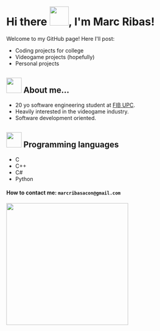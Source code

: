 # Hi there <img src="https://media.giphy.com/media/mGcNjsfWAjY5AEZNw6/giphy.gif" width="50">, I'm Marc Ribas!  
Welcome to my GitHub page! Here I'll post:
  - Coding projects for college
  - Videogame projects (hopefully)
  - Personal projects

## <img src="https://media.giphy.com/media/VgCDAzcKvsR6OM0uWg/giphy.gif" width="40"> About me...
  - 20 yo software engineering student at <a href="https://www.fib.upc.edu/ca/estudis/graus/grau-en-enginyeria-informatica">FIB UPC</a>.
  - Heavily interested in the videogame industry.
  - Software development oriented.

## <img src="https://media.giphy.com/media/WUlplcMpOCEmTGBtBW/giphy.gif" width="40"> Programming languages
  - C
  - C++
  - C#
  - Python

#### How to contact me: `marcribasacon@gmail.com`

<p align="left">
<img src="https://media.tenor.com/OTXBI8ZCQEcAAAAM/asuko.gif" width="320">
